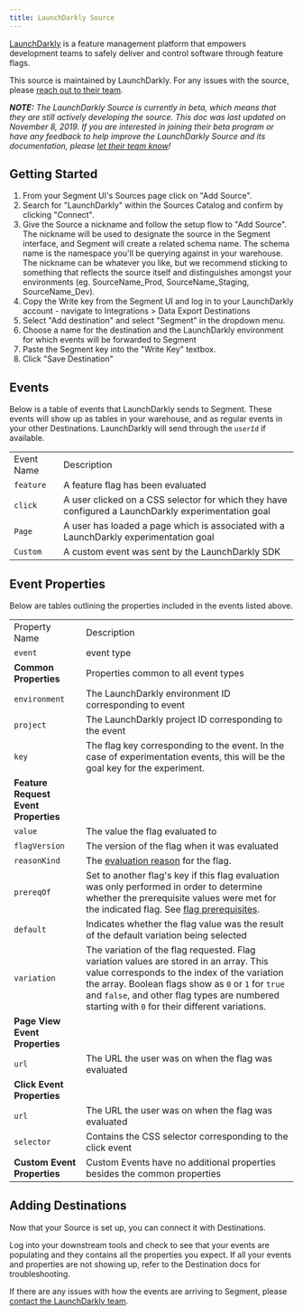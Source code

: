 ```yaml
---
title: LaunchDarkly Source
---
```

[LaunchDarkly](https://launchdarkly.com) is a feature management platform that empowers development teams to safely deliver and control software through feature flags.

This source is maintained by LaunchDarkly. For any issues with the source, please [reach out to their team](mailto:support@launchdarkly.com).

_**NOTE:** The LaunchDarkly Source is currently in beta, which means that they are still actively developing the source. This doc was last updated on November 8, 2019. If you are interested in joining their beta program or have any feedback to help improve the LaunchDarkly Source and its documentation, please [let  their team know](mailto:support@launchdarkly.com)!_


## Getting Started

1. From your Segment UI's Sources page click on "Add Source".
2. Search for "LaunchDarkly" within the Sources Catalog and confirm by clicking "Connect".
3. Give the Source a nickname and follow the setup flow to "Add Source". The nickname will be used to designate the source in the Segment interface, and Segment will create a related schema name. The schema name is the namespace you'll be querying against in your warehouse. The nickname can be whatever you like, but we recommend sticking to something that reflects the source itself and distinguishes amongst your environments (eg. SourceName_Prod, SourceName_Staging, SourceName_Dev).
4. Copy the Write key from the Segment UI and log in to your LaunchDarkly account - navigate to Integrations > Data Export Destinations
5. Select "Add destination" and select "Segment" in the dropdown menu.
6. Choose a name for the destination and the LaunchDarkly environment for which events will be forwarded to Segment
7. Paste the Segment key into the "Write Key" textbox.
8. Click "Save Destination"

## Events

Below is a table of events that LaunchDarkly sends to Segment. These events will show up as tables in your warehouse, and as regular events in your other Destinations. LaunchDarkly will send through the `userId` if available.

<table>
  <tr>
   <td>Event Name</td>
   <td>Description</td>
  </tr>
  <tr>
  <td><code>feature</code></td>
   <td>A feature flag has been evaluated</td>
  </tr>
  <tr>
  <td><code>click</code></td>
   <td>A user clicked on a CSS selector for which they have configured a LaunchDarkly experimentation goal</td>
  </tr>
  <tr>
  <td><code>Page</code></td>
   <td>A user has loaded a page which is associated with a LaunchDarkly experimentation goal</td>
  </tr>
  <tr>
  <td><code>Custom</code></td>
   <td>A custom event was sent by the LaunchDarkly SDK</td>
  </tr>
</table>

## Event Properties

Below are tables outlining the properties included in the events listed above.

<table>
  <tr>
   <td>Property Name</td>
   <td>Description</td>
  </tr>
  <tr>
  <td><code>event</code></td>
   <td>event type</td>
  </tr>
  <tr><td><b>Common Properties</b></td>
  <td>Properties common to all event types</td>
  </tr>
  <tr>
  <td><code>environment</code></td>
   <td>The LaunchDarkly environment ID corresponding to event</td>
  </tr>
  <tr>
  <td><code>project</code></td>
   <td>The LaunchDarkly project ID corresponding to the event</td>
  </tr>
  <tr>
   <td><code>key</code></td>
   <td>The flag key corresponding to the event. In the case of experimentation events, this will be the goal key for the experiment.</td>
  </tr>
  <tr>
  <td><b>Feature Request Event Properties</b></td>
  </tr>
  <tr>
  <td><code>value</code></td>
      <td>The value the flag evaluated to</td>
  </tr>
  <tr>
  <td><code>flagVersion</code></td>
      <td>The version of the flag when it was evaluated</td>
  </tr>
  <tr>
  <td><code>reasonKind</code></td>
      <td>The <a href="https://docs.launchdarkly.com/docs/evaluation-reasons">evaluation reason</a> for the flag.</td>
  </tr>
  <tr>
  <td><code>prereqOf</code></td>
      <td>Set to another flag's key if this flag evaluation was only performed in order to determine
 whether the prerequisite values were met for the indicated flag. See <a href="https://docs.launchdarkly.com/docs/prerequisites">flag prerequisites</a>.</td>
  </tr>
  <tr>
  <td><code>default</code></td>
      <td>Indicates whether the flag value was the result of the default variation being selected</td>
  </tr>
  <tr>
  <td><code>variation</code></td>
      <td>The variation of the flag requested. Flag variation values are stored in an array. This value corresponds to the index of the variation the array. Boolean flags show as <code>0</code> or <code>1</code> for <code>true</code> and <code>false</code>, and other flag types are numbered starting with <code>0</code> for their different variations.</td>
  </tr>
  <tr>
    <td><b>Page View Event Properties</b></td>
  </tr>
  <tr>
  <td><code>url</code></td>
   <td>The URL the user was on when the flag was evaluated</td>
  </tr>
  <tr>
    <td><b>Click Event Properties</b></td>
  </tr>
  <tr>
  <td><code>url</code></td>
   <td>The URL the user was on when the flag was evaluated</td>
  </tr>
  <tr>
  <td><code>selector</code></td>
   <td>Contains the CSS selector corresponding to the click event</td>
  </tr>
  <tr>
    <td><b>Custom Event Properties</b></td>
    <td>Custom Events have no additional properties besides the common properties</td>
  </tr>
</table>

## Adding Destinations

Now that your Source is set up, you can connect it with Destinations.

Log into your downstream tools and check to see that your events are populating and they contains all the properties you expect. If all your events and properties are not showing up, refer to the Destination docs for troubleshooting.

If there are any issues with how the events are arriving to Segment, please [contact the LaunchDarkly team](mailto:support@launchdarkly.com).
